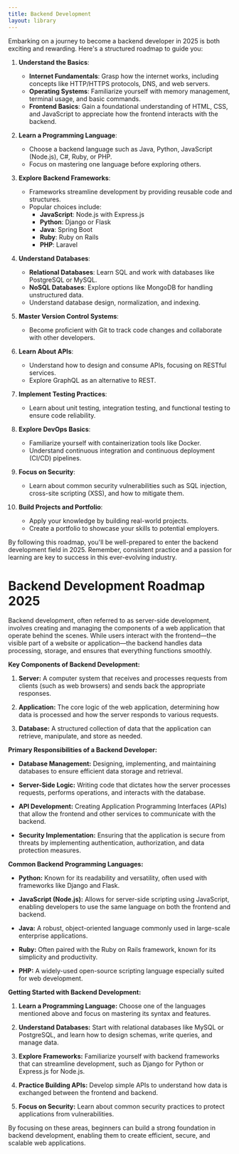 ```yaml
---
title: Backend Development
layout: library
---
```


Embarking on a journey to become a backend developer in 2025 is both exciting and rewarding. Here's a structured roadmap to guide you:

1. **Understand the Basics**:
   - **Internet Fundamentals**: Grasp how the internet works, including concepts like HTTP/HTTPS protocols, DNS, and web servers.
   - **Operating Systems**: Familiarize yourself with memory management, terminal usage, and basic commands.
   - **Frontend Basics**: Gain a foundational understanding of HTML, CSS, and JavaScript to appreciate how the frontend interacts with the backend.

2. **Learn a Programming Language**:
   - Choose a backend language such as Java, Python, JavaScript (Node.js), C#, Ruby, or PHP.
   - Focus on mastering one language before exploring others.

3. **Explore Backend Frameworks**:
   - Frameworks streamline development by providing reusable code and structures.
   - Popular choices include:
     - **JavaScript**: Node.js with Express.js
     - **Python**: Django or Flask
     - **Java**: Spring Boot
     - **Ruby**: Ruby on Rails
     - **PHP**: Laravel

4. **Understand Databases**:
   - **Relational Databases**: Learn SQL and work with databases like PostgreSQL or MySQL.
   - **NoSQL Databases**: Explore options like MongoDB for handling unstructured data.
   - Understand database design, normalization, and indexing.

5. **Master Version Control Systems**:
   - Become proficient with Git to track code changes and collaborate with other developers.

6. **Learn About APIs**:
   - Understand how to design and consume APIs, focusing on RESTful services.
   - Explore GraphQL as an alternative to REST.

7. **Implement Testing Practices**:
   - Learn about unit testing, integration testing, and functional testing to ensure code reliability.

8. **Explore DevOps Basics**:
   - Familiarize yourself with containerization tools like Docker.
   - Understand continuous integration and continuous deployment (CI/CD) pipelines.

9. **Focus on Security**:
   - Learn about common security vulnerabilities such as SQL injection, cross-site scripting (XSS), and how to mitigate them.

10. **Build Projects and Portfolio**:
    - Apply your knowledge by building real-world projects.
    - Create a portfolio to showcase your skills to potential employers.

By following this roadmap, you'll be well-prepared to enter the backend development field in 2025. Remember, consistent practice and a passion for learning are key to success in this ever-evolving industry. 

# Backend Development Roadmap 2025

Backend development, often referred to as server-side development, involves creating and managing the components of a web application that operate behind the scenes. While users interact with the frontend—the visible part of a website or application—the backend handles data processing, storage, and ensures that everything functions smoothly.

**Key Components of Backend Development:**

1. **Server:** A computer system that receives and processes requests from clients (such as web browsers) and sends back the appropriate responses.

2. **Application:** The core logic of the web application, determining how data is processed and how the server responds to various requests.

3. **Database:** A structured collection of data that the application can retrieve, manipulate, and store as needed.

**Primary Responsibilities of a Backend Developer:**

- **Database Management:** Designing, implementing, and maintaining databases to ensure efficient data storage and retrieval.

- **Server-Side Logic:** Writing code that dictates how the server processes requests, performs operations, and interacts with the database.

- **API Development:** Creating Application Programming Interfaces (APIs) that allow the frontend and other services to communicate with the backend.

- **Security Implementation:** Ensuring that the application is secure from threats by implementing authentication, authorization, and data protection measures.

**Common Backend Programming Languages:**

- **Python:** Known for its readability and versatility, often used with frameworks like Django and Flask.

- **JavaScript (Node.js):** Allows for server-side scripting using JavaScript, enabling developers to use the same language on both the frontend and backend.

- **Java:** A robust, object-oriented language commonly used in large-scale enterprise applications.

- **Ruby:** Often paired with the Ruby on Rails framework, known for its simplicity and productivity.

- **PHP:** A widely-used open-source scripting language especially suited for web development.

**Getting Started with Backend Development:**

1. **Learn a Programming Language:** Choose one of the languages mentioned above and focus on mastering its syntax and features.

2. **Understand Databases:** Start with relational databases like MySQL or PostgreSQL, and learn how to design schemas, write queries, and manage data.

3. **Explore Frameworks:** Familiarize yourself with backend frameworks that can streamline development, such as Django for Python or Express.js for Node.js.

4. **Practice Building APIs:** Develop simple APIs to understand how data is exchanged between the frontend and backend.

5. **Focus on Security:** Learn about common security practices to protect applications from vulnerabilities.

By focusing on these areas, beginners can build a strong foundation in backend development, enabling them to create efficient, secure, and scalable web applications. 